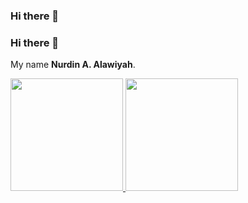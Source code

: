 ### Hi there 👋
### Hi there 👋

My name **Nurdin A. Alawiyah**.

<p align="left">
<a href="https://github.com/nurdinahmadalawiyah">
  <img height="180em" src="https://github-readme-stats-eight-theta.vercel.app/api?username=paqihteguh2324&show_icons=true&theme=algolia&include_all_commits=true&count_private=true"/>
  <img height="180em" src="https://github-readme-stats-eight-theta.vercel.app/api/top-langs/?username=paqihteguh2324&layout=compact&langs_count=8&theme=algolia"/>
</a>
</p>

<!--
**nurdinahmadalawiyah/nurdinahmadalawiyah** is a ✨ _special_ ✨ repository because its `README.md` (this file) appears on your GitHub profile.

Here are some ideas to get you started:

- 🔭 I’m currently working on ...
- 🌱 I’m currently learning ...
- 👯 I’m looking to collaborate on ...
- 🤔 I’m looking for help with ...
- 💬 Ask me about ...
- 📫 How to reach me: ...
- 😄 Pronouns: ...
- ⚡ Fun fact: ...
-->
<!--
**paqihteguh2324/paqihteguh2324** is a ✨ _special_ ✨ repository because its `README.md` (this file) appears on your GitHub profile.

Here are some ideas to get you started:

- 🔭 I’m currently working on ...
- 🌱 I’m currently learning ...
- 👯 I’m looking to collaborate on ...
- 🤔 I’m looking for help with ...
- 💬 Ask me about ...
- 📫 How to reach me: ...
- 😄 Pronouns: ...
- ⚡ Fun fact: ...
-->
